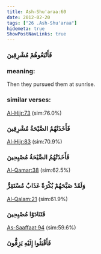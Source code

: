 ```yaml
---
title: Ash-Shu'araa:60
date: 2012-02-20
tags: ["26 .Ash-Shu'araa"]
hidemeta: true 
ShowPostNavLinks: true 
---
```

### فَأَتْبَعُوهُمْ مُشْرِقِينَ
### meaning: 
Then they pursued them at sunrise.
### similar verses: 

[Al-Hijr:73](/15/73) (sim:76.0%)

### فَأَخَذَتْهُمُ الصَّيْحَةُ مُشْرِقِينَ

[Al-Hijr:83](/15/83) (sim:70.9%)

### فَأَخَذَتْهُمُ الصَّيْحَةُ مُصْبِحِينَ

[Al-Qamar:38](/54/38) (sim:62.5%)

### وَلَقَدْ صَبَّحَهُمْ بُكْرَةً عَذَابٌ مُسْتَقِرٌّ

[Al-Qalam:21](/68/21) (sim:61.9%)

### فَتَنَادَوْا مُصْبِحِينَ

[As-Saaffaat:94](/37/94) (sim:59.6%)

### فَأَقْبَلُوا إِلَيْهِ يَزِفُّونَ
